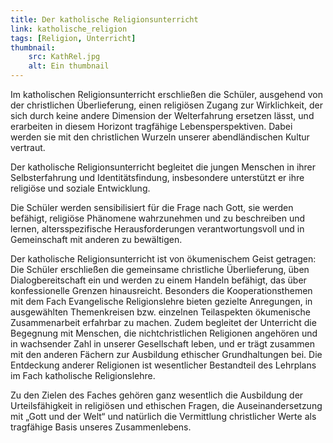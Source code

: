 ```yaml
---
title: Der katholische Religionsunterricht
link: katholische_religion
tags: [Religion, Unterricht]
thumbnail: 
    src: KathRel.jpg
    alt: Ein thumbnail
---
```

<p>Im katholischen Religionsunterricht erschließen die Schüler, ausgehend von der christlichen Überlieferung, einen religiösen Zugang zur Wirklichkeit, der sich durch keine andere Dimension der Welterfahrung ersetzen lässt, und erarbeiten in diesem Horizont tragfähige Lebensperspektiven. Dabei werden sie mit den christlichen Wurzeln unserer abendländischen Kultur vertraut.</p>
<p>Der katholische Religionsunterricht begleitet die jungen Menschen in ihrer Selbsterfahrung und Identitätsfindung, insbesondere unterstützt er ihre religiöse und soziale Entwicklung.</p>
<p>Die Schüler werden sensibilisiert für die Frage nach Gott, sie werden befähigt, religiöse Phänomene wahrzunehmen und zu beschreiben und lernen, altersspezifische Herausforderungen verantwortungsvoll und in Gemeinschaft mit anderen zu bewältigen.</p>
<p>Der katholische Religionsunterricht ist von ökumenischem Geist getragen: Die Schüler erschließen die gemeinsame christliche Überlieferung, üben Dialogbereitschaft ein und werden zu einem Handeln befähigt, das über konfessionelle Grenzen hinausreicht. Besonders die Kooperationsthemen mit dem Fach Evangelische Religionslehre bieten gezielte Anregungen, in ausgewählten Themenkreisen bzw. einzelnen Teilaspekten ökumenische Zusammenarbeit erfahrbar zu machen. Zudem begleitet der Unterricht die Begegnung mit Menschen, die nichtchristlichen Religionen angehören und in wachsender Zahl in unserer Gesellschaft leben, und er trägt zusammen mit den anderen Fächern zur Ausbildung ethischer Grundhaltungen bei. Die Entdeckung anderer Religionen ist wesentlicher Bestandteil des Lehrplans im Fach katholische Religionslehre.</p>
<p>Zu den Zielen des Faches gehören ganz wesentlich die Ausbildung der Urteilsfähigkeit in religiösen und ethischen Fragen, die Auseinandersetzung mit „Gott und der Welt“ und natürlich die Vermittlung christlicher Werte als tragfähige Basis unseres Zusammenlebens.</p>